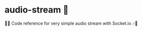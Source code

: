 # audio-stream :koala:

:musical_note::notes: Code reference for very simple audio stream with Socket.io :notes::musical_note:
